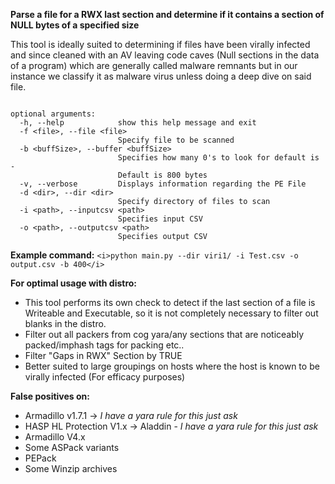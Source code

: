 <b>Parse a file for a RWX last section and determine if it contains a section of
NULL bytes of a specified size</b>

This tool is ideally suited to determining if files have been virally infected and since cleaned with an AV leaving code caves (Null sections in the data of a program) which are generally called malware remnants but in our instance we classify it as malware virus unless doing a deep dive on said file.

```usage: main.py [-h] [-f <file>] [-b <buffSize>] [-v] [-d <dir>] [-i <path>][-o <path>]

optional arguments:
  -h, --help            show this help message and exit
  -f <file>, --file <file>
                        Specify file to be scanned
  -b <buffSize>, --buffer <buffSize>
                        Specifies how many 0's to look for default is -
                        Default is 800 bytes
  -v, --verbose         Displays information regarding the PE File
  -d <dir>, --dir <dir>
                        Specify directory of files to scan
  -i <path>, --inputcsv <path>
                        Specifies input CSV
  -o <path>, --outputcsv <path>
                        Specifies output CSV

```
<b>Example command:</b> 
```<i>python main.py --dir viri1/ -i Test.csv -o output.csv -b 400</i>```

<b>For optimal usage with distro:</b>
  - This tool performs its own check to detect if the last section of a file is Writeable and Executable, so it is not           completely necessary to filter out blanks in the distro.
  - Filter out all packers from cog yara/any sections that are noticeably packed/imphash tags for packing etc..
  - Filter "Gaps in RWX" Section by TRUE
  - Better suited to large groupings on hosts where the host is known to be virally infected (For efficacy purposes)
  
<b>False positives on:</b>
  - Armadillo v1.7.1 -> <i>I have a yara rule for this just ask</i>
  - HASP HL Protection V1.x -> Aladdin - <i>I have a yara rule for this just ask</i>
  - Armadillo V4.x
  - Some ASPack variants
  - PEPack
  - Some Winzip archives
